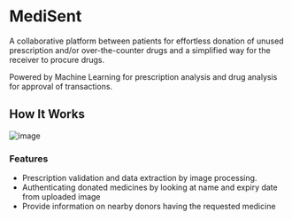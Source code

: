 # MediSent
A collaborative platform between patients for effortless donation of unused prescription and/or over-the-counter drugs and a simplified way for the receiver to procure drugs.

Powered by Machine Learning for prescription analysis and drug analysis for approval of transactions.

## How It Works
![image](https://github.com/pranavh4/MediSent/assets/45517185/8e710fc5-62b5-466b-bd35-d9fca79c2b67)

### Features
- Prescription validation and data extraction by image processing.
- Authenticating donated medicines by looking at name and expiry date from uploaded image
- Provide information on nearby donors having the requested medicine
